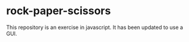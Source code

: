 # rock-paper-scissors
This repository is an exercise in javascript.
It has been updated to use a GUI.